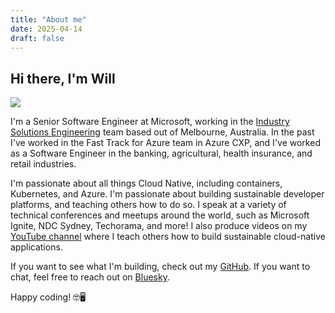 ```yaml
---
title: "About me"
date: 2025-04-14
draft: false
---
```


## Hi there, I'm Will 

![](https://dev-to-uploads.s3.amazonaws.com/uploads/articles/oc7vgwo7tcb7juepgzcg.jpg)

I'm a Senior Software Engineer at Microsoft, working in the [Industry Solutions Engineering](https://microsoft.github.io/code-with-engineering-playbook/ISE/) team based out of Melbourne, Australia. In the past I've worked in the Fast Track for Azure team in Azure CXP, and I've worked as a Software Engineer in the banking, agricultural, health insurance, and retail industries.

I'm passionate about all things Cloud Native, including containers, Kubernetes, and Azure. I'm passionate about building sustainable developer platforms, and teaching others how to do so. I speak at a variety of technical conferences and meetups around the world, such as Microsoft Ignite, NDC Sydney, Techorama, and more! I also produce videos on my [YouTube channel](https://www.youtube.com/@willvelida) where I teach others how to build sustainable cloud-native applications.

If you want to see what I'm building, check out my [GitHub](https://github.com/willvelida). If you want to chat, feel free to reach out on [Bluesky](https://bsky.app/profile/willvelida.com).

Happy coding! 🤓🖥️
